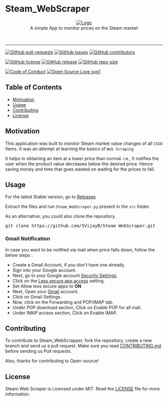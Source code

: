 # Steam_WebScraper
<p align="center">
    <a href="https://github.com/SVijayB/Steam_WebScraper"><img src="https://i.ibb.co/6btqS04/Logo-removebg-preview.png" alt="Logo" border="0"></a>
    <br>A simple App to monitor prices on the Steam market
</p>

<br>

---

[![GitHub pull-requests](https://img.shields.io/github/issues-pr/SVijayB/Steam_WebScraper.svg?style=flat-square)](https://github.com/SVijayB/Steam_WebScraper/pulls)
[![GitHub issues](https://img.shields.io/github/issues/SVijayB/Steam_WebScraper.svg?style=flat-square)](https://github.com/SVijayB/Steam_WebScraper/issues)
[![GitHub contributors](https://img.shields.io/github/contributors/SVijayB/Steam_WebScraper.svg?style=flat-square)](https://github.com/SVijayB/Steam_WebScraper/graphs/contributors)

[![GitHub license](https://img.shields.io/github/license/SVijayB/Steam_WebScraper.svg?style=flat-square)](https://github.com/SVijayB/Steam_WebScraper/blob/master/LICENSE)
[![GitHub release](https://img.shields.io/github/release/SVijayB/Steam_WebScraper.svg?style=flat-square)](https://github.com/SVijayB/Steam_WebScraper/releases)
[![GitHub repo size](https://img.shields.io/github/repo-size/svijayb/Steam_WebScraper.svg?style=flat-square)](https://github.com/SVijayB/Steam_WebScraper)

[![Code of Conduct](https://img.shields.io/badge/code%20of-conduct-ff69b4.svg?style=flat-square)](https://github.com/SVijayB/Steam_WebScraper/blob/master/docs/CODE_OF_CONDUCT.md)
[![Open Source Love svg1](https://badges.frapsoft.com/os/v1/open-source.svg?v=103?style=flat-square)](https://github.com/SVijayB/Steam_WebScraper/blob/master/docs/CONTRIBUTING.md)

## Table of Contents

- [Motivation](#Motivation)
- [Usage](#Usage)
- [Contributing](#Contributing)
- [License](#License)

## Motivation

This application was built to monitor Steam market value changes of all `CSGO` Items. It was an attempt at learning the basics of `Web Scraping`

It helps in obtaining an item at a lower price than normal. i.e., It notifies the user when the product value decreases below the desired price. Hence saving money and time that goes wasted on waiting for the prices to fall.

## Usage

For the latest Stable version, go to <a href="https://github.com/SVijayB/Steam_WebScraper/releases">Releases</a>

Extract the files and run `Steam_WebScraper.py` present in the `src` folder.

As an alternative, you could also clone the repository.
<pre>
git clone https://github.com/SVijayB/Steam_WebScraper.git
</pre>   

### Gmail Notification 
In case you want to be notified via mail when price falls down, follow the below steps : 
- Create a Gmail Account, if you don't have one already.
- Sign into your Google account.
- Next, go to your Google account <a href="https://myaccount.google.com/security">Security Settings</a>.
- Click on the <a href="https://myaccount.google.com/u/3/lesssecureapps">Less secure app access</a> setting.
- Set Allow less secure apps to **ON**
- Next, Open your [Gmail](https://www.gmail.com/) account.
- Click on Gmail Settings.
- Now, click on the Forwarding and POP/IMAP tab.
- Under POP download section, Click on Enable POP for all mail.
- Under IMAP access section, Click on Enable IMAP.

## Contributing 

To contribute to Steam_WebScrapper, fork the repository, create a new branch and send us a pull request. Make sure you read [CONTRIBUTING.md](https://github.com/SVijayB/Steam_WebScraper/blob/master/docs/CONTRIBUTING.md) before sending us Pull requests. 

Also, thanks for contributing to Open-source!

## License 

Steam Web Scraper is Licensed under MIT. Read the [LICENSE](https://github.com/SVijayB/Steam_WebScraper/blob/master/LICENSE) file for more information.
